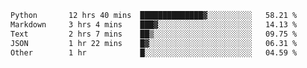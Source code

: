 <!--START_SECTION:waka-->

```txt
Python       12 hrs 40 mins  ██████████████▓░░░░░░░░░░   58.21 %
Markdown     3 hrs 4 mins    ███▓░░░░░░░░░░░░░░░░░░░░░   14.13 %
Text         2 hrs 7 mins    ██▒░░░░░░░░░░░░░░░░░░░░░░   09.75 %
JSON         1 hr 22 mins    █▓░░░░░░░░░░░░░░░░░░░░░░░   06.31 %
Other        1 hr            █░░░░░░░░░░░░░░░░░░░░░░░░   04.59 %
```

<!--END_SECTION:waka-->
